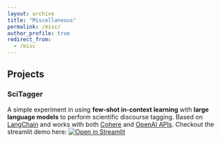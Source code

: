 ```yaml
---
layout: archive
title: "Miscellaneous"
permalink: /misc/
author_profile: true
redirect_from:
  - /misc
---
```


## Projects

### SciTagger

A simple experiment in using __few-shot in-context learning__ with __large language models__ to perform scientific discourse tagging. Based on [LangChain](https://python.langchain.com/en/latest/) and works with both [Cohere](https://docs.cohere.com/docs) and [OpenAI APIs](https://platform.openai.com/docs/introduction). Checkout the streamlit demo here: [![Open in Streamlit](https://static.streamlit.io/badges/streamlit_badge_black_white.svg)](https://share.streamlit.io/johngiorgi/SciTagger/main/app.py)
